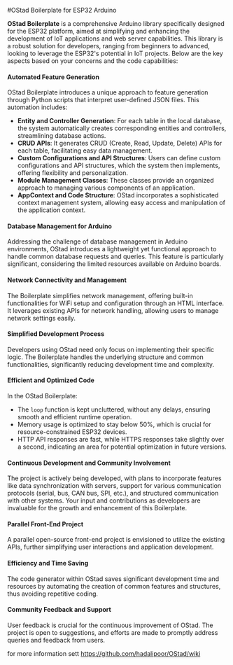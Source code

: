 #OStad Boilerplate for ESP32 Arduino

**OStad Boilerplate** is a comprehensive Arduino library specifically designed for the ESP32 platform, aimed at simplifying and enhancing the development of IoT applications and web server capabilities. This library is a robust solution for developers, ranging from beginners to advanced, looking to leverage the ESP32's potential in IoT projects. Below are the key aspects based on your concerns and the code capabilities:

#### Automated Feature Generation
OStad Boilerplate introduces a unique approach to feature generation through Python scripts that interpret user-defined JSON files. This automation includes:
- **Entity and Controller Generation**: For each table in the local database, the system automatically creates corresponding entities and controllers, streamlining database actions.
- **CRUD APIs**: It generates CRUD (Create, Read, Update, Delete) APIs for each table, facilitating easy data management.
- **Custom Configurations and API Structures**: Users can define custom configurations and API structures, which the system then implements, offering flexibility and personalization.
- **Module Management Classes**: These classes provide an organized approach to managing various components of an application.
- **AppContext and Code Structure**: OStad incorporates a sophisticated context management system, allowing easy access and manipulation of the application context.

#### Database Management for Arduino
Addressing the challenge of database management in Arduino environments, OStad introduces a lightweight yet functional approach to handle common database requests and queries. This feature is particularly significant, considering the limited resources available on Arduino boards.

#### Network Connectivity and Management
The Boilerplate simplifies network management, offering built-in functionalities for WiFi setup and configuration through an HTML interface. It leverages existing APIs for network handling, allowing users to manage network settings easily.

#### Simplified Development Process
Developers using OStad need only focus on implementing their specific logic. The Boilerplate handles the underlying structure and common functionalities, significantly reducing development time and complexity.

#### Efficient and Optimized Code
In the OStad Boilerplate:
- The `loop` function is kept uncluttered, without any delays, ensuring smooth and efficient runtime operation.
- Memory usage is optimized to stay below 50%, which is crucial for resource-constrained ESP32 devices.
- HTTP API responses are fast, while HTTPS responses take slightly over a second, indicating an area for potential optimization in future versions.

#### Continuous Development and Community Involvement
The project is actively being developed, with plans to incorporate features like data synchronization with servers, support for various communication protocols (serial, bus, CAN bus, SPI, etc.), and structured communication with other systems. Your input and contributions as developers are invaluable for the growth and enhancement of this Boilerplate.

#### Parallel Front-End Project
A parallel open-source front-end project is envisioned to utilize the existing APIs, further simplifying user interactions and application development.

#### Efficiency and Time Saving
The code generator within OStad saves significant development time and resources by automating the creation of common features and structures, thus avoiding repetitive coding.

#### Community Feedback and Support
User feedback is crucial for the continuous improvement of OStad. The project is open to suggestions, and efforts are made to promptly address queries and feedback from users.

for more information sett https://github.com/hadalipoor/OStad/wiki

